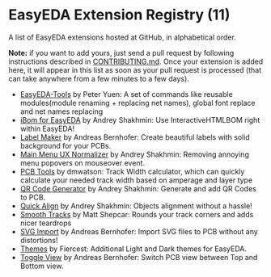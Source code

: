 # EasyEDA Extension Registry (11)

A list of EasyEDA extensions hosted at GitHub, in alphabetical order.

**Note:** if you want to add yours, just send a pull request by following instructions described in [CONTRIBUTING.md](./CONTRIBUTING.md). Once your extension is added here, it will appear in this list as soon as your pull request is processed (that can take anywhere from a few minutes to a few days).

- [EasyEDA-Tools](https://github.com/ppeetteerrs/EasyEDA-Tools) by Peter Yuen: A set of commands like reusable modules(module renaming + replacing net names), global font replace and net names replacing
- [iBom for EasyEDA](https://github.com/turbobabr/easyeda-ibom-extension) by Andrey Shakhmin: Use InteractiveHTMLBOM right within EasyEDA!
- [Label Maker](https://github.com/xsrf/easyeda-labelmaker) by Andreas Bernhofer: Create beautiful labels with solid background for your PCBs.
- [Main Menu UX Normalizer](https://github.com/turbobabr/easyeda-extension-menu-ux-normalizer) by Andrey Shakhmin: Removing annoying menu popovers on mouseover event.
- [PCB Tools](https://github.com/dmwatson/easyeda-pcbtools) by dmwatson: Track Width calculator, which can quickly calculate your needed track width based on amperage and layer type
- [QR Code Generator](https://github.com/turbobabr/easyeda-qrcode-generator-extension) by Andrey Shakhmin: Generate and add QR Codes to PCB.
- [Quick Align](https://github.com/turbobabr/easyeda-quick-align-extension) by Andrey Shakhmin: Objects alignment without a hassle!
- [Smooth Tracks](https://github.com/mattshepcar/easyeda-round-tracks) by Matt Shepcar: Rounds your track corners and adds nicer teardrops
- [SVG Import](https://github.com/xsrf/easyeda-svg-import) by Andreas Bernhofer: Import SVG files to PCB without any distortions!
- [Themes](https://github.com/FiercestT/EasyEdaThemes) by Fiercest: Additional Light and Dark themes for EasyEDA.
- [Toggle View](https://github.com/xsrf/easyeda-toggleview) by Andreas Bernhofer: Switch PCB view between Top and Bottom view.
